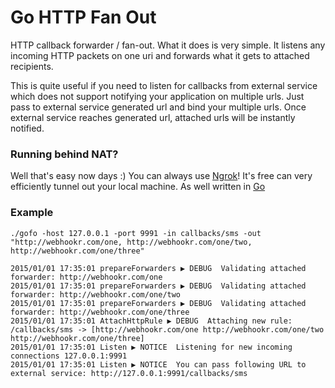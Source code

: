 Go HTTP Fan Out
====
HTTP callback forwarder / fan-out. What it does is very simple. It listens any incoming HTTP packets on one uri and forwards what it gets to attached recipients.

This is quite useful if you need to listen for callbacks from external service which does not support notifying your application on multiple urls.
Just pass to external service generated url and bind your multiple urls. Once external service reaches generated url, attached urls will be instantly notified.


### Running behind NAT?

Well that's easy now days :) You can always use [Ngrok](https://ngrok.com/)! It's free can very efficiently tunnel out your local machine. As well written in [Go](https://golang.org/)

### Example


```shell
./gofo -host 127.0.0.1 -port 9991 -in callbacks/sms -out "http://webhookr.com/one, http://webhookr.com/one/two, http://webhookr.com/one/three"

2015/01/01 17:35:01 prepareForwarders ▶ DEBUG  Validating attached forwarder: http://webhookr.com/one
2015/01/01 17:35:01 prepareForwarders ▶ DEBUG  Validating attached forwarder: http://webhookr.com/one/two
2015/01/01 17:35:01 prepareForwarders ▶ DEBUG  Validating attached forwarder: http://webhookr.com/one/three
2015/01/01 17:35:01 AttachHttpRule ▶ DEBUG  Attaching new rule: /callbacks/sms -> [http://webhookr.com/one http://webhookr.com/one/two http://webhookr.com/one/three]
2015/01/01 17:35:01 Listen ▶ NOTICE  Listening for new incoming connections 127.0.0.1:9991
2015/01/01 17:35:01 Listen ▶ NOTICE  You can pass following URL to external service: http://127.0.0.1:9991/callbacks/sms
```